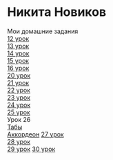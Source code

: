 # Никита Новиков
Мои домашние задания  
[12 урок](https://nikefx.github.io/lesson12/ "Домашняя работа 12")  
[13 урок](https://nikefx.github.io/lesson13/src/ "Домашняя работа 13")  
[14 урок](https://nikefx.github.io/lesson14/src/ "Домашняя работа 14")  
[15 урок](https://nikefx.github.io/fonts-viewer/ "Домашняя работа 15")  
[16 урок](https://nikefx.github.io/lesson14/src/ "Домашняя работа 16")  
[20 урок](https://nikefx.github.io/LESSON20/ "Домашняя работа 20")  
[21 урок](https://nikefx.github.io/Урок%2021/lesson15/src/ "Домашняя работа 21")  
[22 урок](https://nikefx.github.io/less22/src/ "Домашняя работа 22")  
[23 урок](https://nikefx.github.io/less23/lesson15/src/ "Домашняя работа 23")  
[24 урок](https://nikefx.github.io/index.html "Домашняя работа 24")  
[25 урок](https://nikefx.github.io/less25/src/ "Домашняя работа 25")  
Урок 26  
[Табы](https://nikefx.github.io/less26/src/ "Домашняя работа 26")  
[Аккордеон](https://nikefx.github.io/less26(1)/src/ "Домашняя работа 26") 
[27 урок](Nikefx.github.io/less27/src/ "Домашняя работа 27")  
[28 урок](https://nikefx.github.io/28/src/ "Домашняя работа 28")     
[29 урок](https://nikefx.github.io/less29/src/ "Домашняя работа 29") 
[30 урок](https://nikefx.github.io/less30/src/ "Домашняя работа 30")   



